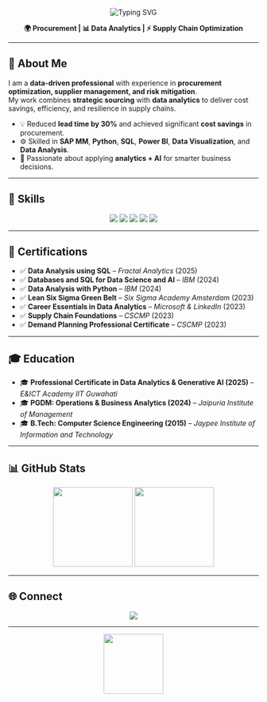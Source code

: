 <!-- Animated Header -->
<p align="center">
  <img src="https://readme-typing-svg.demolab.com?font=Fira+Code&pause=1000&color=3F87A6&center=true&vCenter=true&width=600&fontSize=32&lines=Hi+I'm+Rishabh+Kant+Misra;Procurement+%7C+Data+Analytics+%7C+AI+Enthusiast" alt="Typing SVG" />
</p>

<p align="center">
  <b>🌍 Procurement | 📊 Data Analytics | ⚡ Supply Chain Optimization</b>
</p>

---

## 👋 About Me

I am a **data-driven professional** with experience in **procurement optimization, supplier management, and risk mitigation**.  
My work combines **strategic sourcing** with **data analytics** to deliver cost savings, efficiency, and resilience in supply chains.

- 💡 Reduced **lead time by 30%** and achieved significant **cost savings** in procurement.  
- ⚙️ Skilled in **SAP MM**, **Python**, **SQL**, **Power BI**, **Data Visualization**, and **Data Analysis**.  
- 🎯 Passionate about applying **analytics + AI** for smarter business decisions.  

---

## 🚀 Skills

<p align="center">
  <img src="https://img.shields.io/badge/Procurement_Optimization-blue?style=for-the-badge&logo=SAP" />
  <img src="https://img.shields.io/badge/Supplier_Management-green?style=for-the-badge&logo=Handshake" />
  <img src="https://img.shields.io/badge/Data_Analysis-Python-yellow?style=for-the-badge&logo=python" />
  <img src="https://img.shields.io/badge/SQL-Data_Queries-lightgrey?style=for-the-badge&logo=postgresql" />
  <img src="https://img.shields.io/badge/Power_BI-Visualization-orange?style=for-the-badge&logo=Power%20BI" />
</p>

---

## 📜 Certifications

- ✅ **Data Analysis using SQL** – *Fractal Analytics* (2025)  
- ✅ **Databases and SQL for Data Science and AI** – *IBM* (2024)  
- ✅ **Data Analysis with Python** – *IBM* (2024)  
- ✅ **Lean Six Sigma Green Belt** – *Six Sigma Academy Amsterdam* (2023)  
- ✅ **Career Essentials in Data Analytics** – *Microsoft & LinkedIn* (2023)  
- ✅ **Supply Chain Foundations** – *CSCMP* (2023)  
- ✅ **Demand Planning Professional Certificate** – *CSCMP* (2023)  

---

## 🎓 Education

- 🎓 **Professional Certificate in Data Analytics & Generative AI (2025)** – *E&ICT Academy IIT Guwahati*  
- 🎓 **PGDM: Operations & Business Analytics (2024)** – *Jaipuria Institute of Management*  
- 🎓 **B.Tech: Computer Science Engineering (2015)** – *Jaypee Institute of Information and Technology*  

---

## 📊 GitHub Stats

<p align="center">
  <img src="https://github-readme-stats.vercel.app/api?username=rishabhkant21&show_icons=true&theme=radical&hide_border=true" height="160" />
  <img src="https://github-readme-stats.vercel.app/api/top-langs/?username=rishabhkant21&layout=compact&theme=radical&hide_border=true" height="160" />
</p>

---

## 🌐 Connect

<p align="center">
  <a href="https://www.linkedin.com/in/rishabh-kant-misra-5287b647/">
    <img src="https://img.shields.io/badge/LinkedIn-Rishabh%20Kant%20Misra-blue?style=for-the-badge&logo=linkedin" />
  </a>
</p>

---

<!-- Footer GIF -->
<p align="center">
  <img src="https://media.giphy.com/media/hvRJCLFzcasrR4ia7z/giphy.gif" width="120" />
</p>
